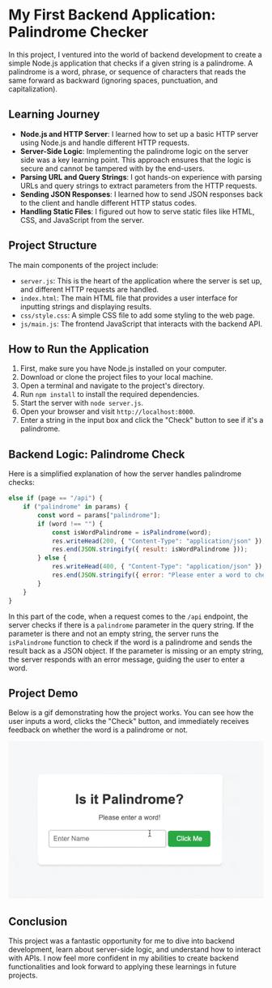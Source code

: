# My First Backend Application: Palindrome Checker

In this project, I ventured into the world of backend development to create a simple Node.js application that checks if a given string is a palindrome. A palindrome is a word, phrase, or sequence of characters that reads the same forward as backward (ignoring spaces, punctuation, and capitalization).

## Learning Journey

- **Node.js and HTTP Server**: I learned how to set up a basic HTTP server using Node.js and handle different HTTP requests.
- **Server-Side Logic**: Implementing the palindrome logic on the server side was a key learning point. This approach ensures that the logic is secure and cannot be tampered with by the end-users.
- **Parsing URL and Query Strings**: I got hands-on experience with parsing URLs and query strings to extract parameters from the HTTP requests.
- **Sending JSON Responses**: I learned how to send JSON responses back to the client and handle different HTTP status codes.
- **Handling Static Files**: I figured out how to serve static files like HTML, CSS, and JavaScript from the server.

## Project Structure

The main components of the project include:

- `server.js`: This is the heart of the application where the server is set up, and different HTTP requests are handled.
- `index.html`: The main HTML file that provides a user interface for inputting strings and displaying results.
- `css/style.css`: A simple CSS file to add some styling to the web page.
- `js/main.js`: The frontend JavaScript that interacts with the backend API.

## How to Run the Application

1. First, make sure you have Node.js installed on your computer.
2. Download or clone the project files to your local machine.
3. Open a terminal and navigate to the project's directory.
4. Run `npm install` to install the required dependencies.
5. Start the server with `node server.js`.
6. Open your browser and visit `http://localhost:8000`.
7. Enter a string in the input box and click the "Check" button to see if it's a palindrome.

## Backend Logic: Palindrome Check

Here is a simplified explanation of how the server handles palindrome checks:

```javascript
else if (page == "/api") {
	if ("palindrome" in params) {
		const word = params["palindrome"];
		if (word !== "") {
			const isWordPalindrome = isPalindrome(word);
			res.writeHead(200, { "Content-Type": "application/json" });
			res.end(JSON.stringify({ result: isWordPalindrome }));
		} else {
			res.writeHead(400, { "Content-Type": "application/json" });
			res.end(JSON.stringify({ error: "Please enter a word to check." }));
		}
	}
}
```

In this part of the code, when a request comes to the `/api` endpoint, the server checks if there is a `palindrome` parameter in the query string. If the parameter is there and not an empty string, the server runs the `isPalindrome` function to check if the word is a palindrome and sends the result back as a JSON object. If the parameter is missing or an empty string, the server responds with an error message, guiding the user to enter a word.

## Project Demo

Below is a gif demonstrating how the project works. You can see how the user inputs a word, clicks the "Check" button, and immediately receives feedback on whether the word is a palindrome or not.

![Palindrome Checker Demo](img/palindrome.gif)

## Conclusion

This project was a fantastic opportunity for me to dive into backend development, learn about server-side logic, and understand how to interact with APIs. I now feel more confident in my abilities to create backend functionalities and look forward to applying these learnings in future projects.
